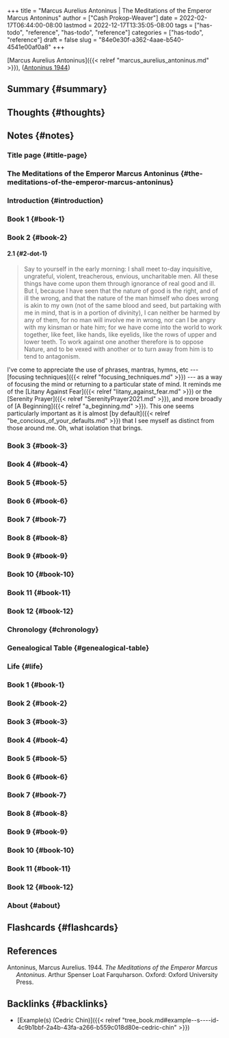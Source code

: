 +++
title = "Marcus Aurelius Antoninus | The Meditations of the Emperor Marcus Antoninus"
author = ["Cash Prokop-Weaver"]
date = 2022-02-17T06:44:00-08:00
lastmod = 2022-12-17T13:35:05-08:00
tags = ["has-todo", "reference", "has-todo", "reference"]
categories = ["has-todo", "reference"]
draft = false
slug = "84e0e30f-a362-4aae-b540-4541e00af0a8"
+++

[Marcus Aurelius Antoninus]({{< relref "marcus_aurelius_antoninus.md" >}}), (<a href="#citeproc_bib_item_1">Antoninus 1944</a>)


## Summary {#summary}


## Thoughts {#thoughts}


## Notes {#notes}


### Title page {#title-page}


### The Meditations of the Emperor Marcus Antoninus {#the-meditations-of-the-emperor-marcus-antoninus}


### Introduction {#introduction}


### Book 1 {#book-1}


### Book 2 {#book-2}


#### 2.1 {#2-dot-1}

> Say to yourself in the early morning: I shall meet to-day inquisitive, ungrateful, violent, treacherous, envious, uncharitable men. All these things have come upon them through ignorance of real good and ill. But I, because I have seen that the nature of good is the right, and of ill the wrong, and that the nature of the man himself who does wrong is akin to my own (not of the same blood and seed, but partaking with me in mind, that is in a portion of divinity), I can neither be harmed by any of them, for no man will involve me in wrong, nor can I be angry with my kinsman or hate him; for we have come into the world to work together, like feet, like hands, like eyelids, like the rows of upper and lower teeth. To work against one another therefore is to oppose Nature, and to be vexed with another or to turn away from him is to tend to antagonism.

I've come to appreciate the use of phrases, mantras, hymns, etc --- [focusing techniques]({{< relref "focusing_techniques.md" >}})  --- as a way of focusing the mind or returning to a particular state of mind. It reminds me of the [Litany Against Fear]({{< relref "litany_against_fear.md" >}}) or the [Serenity Prayer]({{< relref "SerenityPrayer2021.md" >}}), and more broadly of [A Beginning]({{< relref "a_beginning.md" >}}). This one seems particularly important as it is almost [by default]({{< relref "be_concious_of_your_defaults.md" >}}) that I see myself as distinct from those around me. Oh, what isolation that brings.


### Book 3 {#book-3}


### Book 4 {#book-4}


### Book 5 {#book-5}


### Book 6 {#book-6}


### Book 7 {#book-7}


### Book 8 {#book-8}


### Book 9 {#book-9}


### Book 10 {#book-10}


### Book 11 {#book-11}


### Book 12 {#book-12}


### Chronology {#chronology}


### Genealogical Table {#genealogical-table}


### Life {#life}


### Book 1 {#book-1}


### Book 2 {#book-2}


### Book 3 {#book-3}


### Book 4 {#book-4}


### Book 5 {#book-5}


### Book 6 {#book-6}


### Book 7 {#book-7}


### Book 8 {#book-8}


### Book 9 {#book-9}


### Book 10 {#book-10}


### Book 11 {#book-11}


### Book 12 {#book-12}


### About {#about}


## Flashcards {#flashcards}

## References

<style>.csl-entry{text-indent: -1.5em; margin-left: 1.5em;}</style><div class="csl-bib-body">
  <div class="csl-entry"><a id="citeproc_bib_item_1"></a>Antoninus, Marcus Aurelius. 1944. <i>The Meditations of the Emperor Marcus Antoninus</i>. Arthur Spenser Loat Farquharson. Oxford: Oxford University Press.</div>
</div>


## Backlinks {#backlinks}

-   [Example(s) (Cedric Chin)]({{< relref "tree_book.md#example--s----id-4c9b1bbf-2a4b-43fa-a266-b559c018d80e-cedric-chin" >}})
